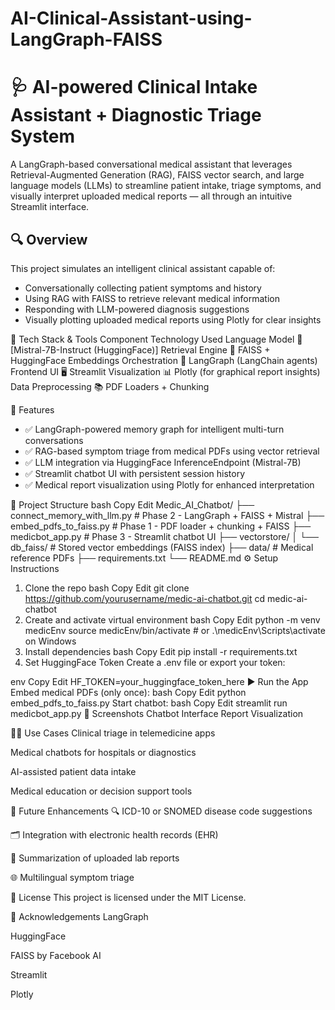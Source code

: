 # AI-Clinical-Assistant-using-LangGraph-FAISS

# 🩺 AI-powered Clinical Intake Assistant + Diagnostic Triage System
A LangGraph-based conversational medical assistant that leverages Retrieval-Augmented Generation (RAG), FAISS vector search, and large language models (LLMs) to streamline patient intake, triage symptoms, and visually interpret uploaded medical reports — all through an intuitive Streamlit interface.

## 🔍 Overview
This project simulates an intelligent clinical assistant capable of:
- Conversationally collecting patient symptoms and history
- Using RAG with FAISS to retrieve relevant medical information
- Responding with LLM-powered diagnosis suggestions
- Visually plotting uploaded medical reports using Plotly for clear insights


🧠 Tech Stack & Tools
Component	Technology Used
Language Model	🤖 [Mistral-7B-Instruct (HuggingFace)]
Retrieval Engine	🧠 FAISS + HuggingFace Embeddings
Orchestration	🔁 LangGraph (LangChain agents)
Frontend UI	🖥️ Streamlit
Visualization	📊 Plotly (for graphical report insights)
Data Preprocessing	📚 PDF Loaders + Chunking

🚀 Features
- ✅ LangGraph-powered memory graph for intelligent multi-turn conversations
- ✅ RAG-based symptom triage from medical PDFs using vector retrieval
- ✅ LLM integration via HuggingFace InferenceEndpoint (Mistral-7B)
- ✅ Streamlit chatbot UI with persistent session history
- ✅ Medical report visualization using Plotly for enhanced interpretation

📁 Project Structure
bash
Copy
Edit
Medic_AI_Chatbot/
├── connect_memory_with_llm.py   # Phase 2 - LangGraph + FAISS + Mistral
├── embed_pdfs_to_faiss.py       # Phase 1 - PDF loader + chunking + FAISS
├── medicbot_app.py              # Phase 3 - Streamlit chatbot UI
├── vectorstore/
│   └── db_faiss/                # Stored vector embeddings (FAISS index)
├── data/                        # Medical reference PDFs
├── requirements.txt
└── README.md
⚙️ Setup Instructions
1. Clone the repo
bash
Copy
Edit
git clone https://github.com/yourusername/medic-ai-chatbot.git
cd medic-ai-chatbot
2. Create and activate virtual environment
bash
Copy
Edit
python -m venv medicEnv
source medicEnv/bin/activate   # or .\medicEnv\Scripts\activate on Windows
3. Install dependencies
bash
Copy
Edit
pip install -r requirements.txt
4. Set HuggingFace Token
Create a .env file or export your token:

env
Copy
Edit
HF_TOKEN=your_huggingface_token_here
▶️ Run the App
Embed medical PDFs (only once):
bash
Copy
Edit
python embed_pdfs_to_faiss.py
Start chatbot:
bash
Copy
Edit
streamlit run medicbot_app.py
📸 Screenshots
Chatbot Interface	Report Visualization

🧑‍⚕️ Use Cases
Clinical triage in telemedicine apps

Medical chatbots for hospitals or diagnostics

AI-assisted patient data intake

Medical education or decision support tools

🧩 Future Enhancements
🔍 ICD-10 or SNOMED disease code suggestions

🗂️ Integration with electronic health records (EHR)

🧾 Summarization of uploaded lab reports

🌐 Multilingual symptom triage

📜 License
This project is licensed under the MIT License.

🙌 Acknowledgements
LangGraph

HuggingFace

FAISS by Facebook AI

Streamlit

Plotly
